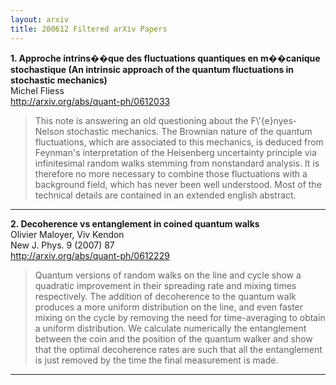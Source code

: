 ```yaml
---
layout: arxiv
title: 200612 Filtered arXiv Papers
---
```


**1.    Approche intrins��que des fluctuations quantiques en m��canique stochastique (An intrinsic approach of the quantum fluctuations in stochastic mechanics)**  
Michel Fliess  
http://arxiv.org/abs/quant-ph/0612033  
<blockquote>
<p>
This note is answering an old questioning about the F\'{e}nyes-Nelson stochastic mechanics. The Brownian nature of the quantum fluctuations, which are associated to this mechanics, is deduced from Feynman's interpretation of the Heisenberg uncertainty principle via infinitesimal random walks stemming from nonstandard analysis. It is therefore no more necessary to combine those fluctuations with a background field, which has never been well understood. Most of the technical details are contained in an extended english abstract.
</p>
</blockquote>

------

**2.    Decoherence vs entanglement in coined quantum walks**  
Olivier Maloyer, Viv Kendon  
New J. Phys. 9 (2007) 87  
http://arxiv.org/abs/quant-ph/0612229  
<blockquote>
<p>
Quantum versions of random walks on the line and cycle show a quadratic improvement in their spreading rate and mixing times respectively. The addition of decoherence to the quantum walk produces a more uniform distribution on the line, and even faster mixing on the cycle by removing the need for time-averaging to obtain a uniform distribution. We calculate numerically the entanglement between the coin and the position of the quantum walker and show that the optimal decoherence rates are such that all the entanglement is just removed by the time the final measurement is made.
</p>
</blockquote>

------

